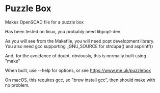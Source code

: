 # Puzzle Box
Makes OpenSCAD file for a puzzle box

Has been tested on linux, you probably need libpopt-dev

As you will see from the Makefile, you will need popt development library.
You also need gcc supporting _GNU_SOURCE for strdupa() and asprintf()

And, for the avoidance of doubt, obviously, this is normally built using "make"

When built, use --help for options, or see https://www.me.uk/puzzlebox

On macOS, this requires gcc, so "brew install gcc", then should make with no problem.
